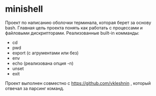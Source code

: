 # minishell
Проект по написанию оболочки терминала, которая берет за основу bash.
Главная цель проекта понять как работать с процессами и файловыми дискрипторами.
Реализованные built-in комманды:
- cd
- pwd
- export (с агрументами или без)
- env
- echo (реализована опция -n)
- unset
- exit

Проект выполнен совместно с https://github.com/vkleshnin , который отвечал за парсинг команд.
